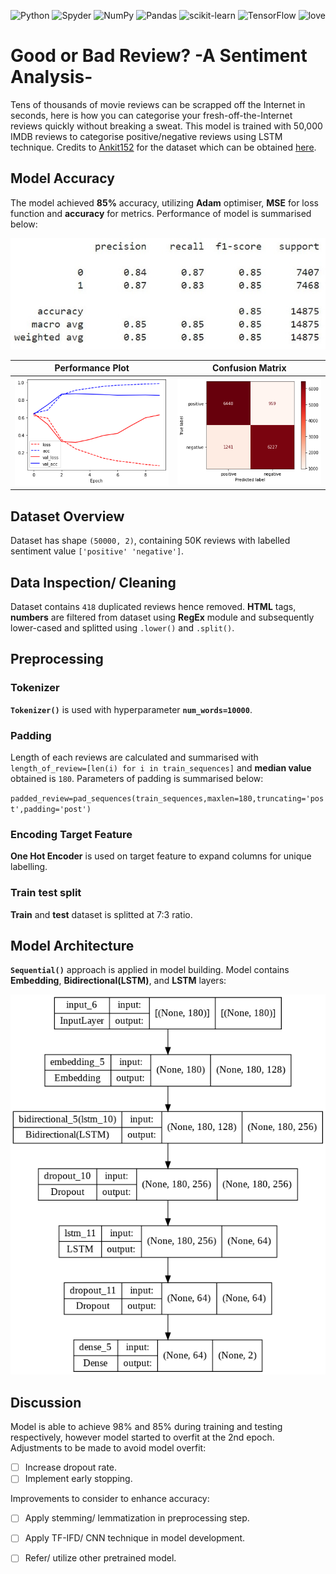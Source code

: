 ![Python](https://img.shields.io/badge/python-3670A0?style=for-the-badge&logo=python&logoColor=ffdd54)
![Spyder](https://img.shields.io/badge/Spyder-838485?style=for-the-badge&logo=spyder%20ide&logoColor=maroon)
![NumPy](https://img.shields.io/badge/numpy-%23013243.svg?style=for-the-badge&logo=numpy&logoColor=white)
![Pandas](https://img.shields.io/badge/pandas-%23150458.svg?style=for-the-badge&logo=pandas&logoColor=white)
![scikit-learn](https://img.shields.io/badge/scikit--learn-%23F7931E.svg?style=for-the-badge&logo=scikit-learn&logoColor=white)
![TensorFlow](https://img.shields.io/badge/TensorFlow-%23FF6F00.svg?style=for-the-badge&logo=TensorFlow&logoColor=white)
<a><img alt='love' src="http://ForTheBadge.com/images/badges/built-with-love.svg"></a>

# Good or Bad Review? -A Sentiment Analysis-
Tens of thousands of movie reviews can be scrapped off the Internet in seconds, here is how you can categorise your fresh-off-the-Internet reviews quickly without breaking a sweat. This model is trained with 50,000 IMDB reviews to categorise positive/negative reviews using LSTM technique. Credits to [Ankit152](https://github.com/Ankit152) for the dataset which can be obtained [here](https://github.com/Ankit152/IMDB-sentiment-analysis).

## Model Accuracy
The model achieved **85%** accuracy, utilizing **Adam** optimiser, **MSE** for loss function and **accuracy** for metrics. Performance of model is summarised below:

![model_cm](Static/classification_report.jpg)

| Performance Plot | Confusion Matrix |
| ----------- | ----------- |
| ![model_val_plot](Static/loss_acc_plot.png) | ![model_cm](Static/confusion_matrix.png) |

## Dataset Overview
Dataset has shape `(50000, 2)`, containing 50K reviews with labelled sentiment value `['positive' 'negative']`.

## Data Inspection/ Cleaning
Dataset contains `418` duplicated reviews hence removed. 
**HTML** tags, **numbers** are filtered from dataset using **RegEx** module and subsequently lower-cased and splitted using `.lower()` and `.split()`. 

## Preprocessing
### Tokenizer
**`Tokenizer()`** is used with hyperparameter **`num_words=10000`**.

### Padding
Length of each reviews are calculated and summarised with `length_of_review=[len(i) for i in train_sequences]` and **median value** obtained is `180`.
Parameters of padding is summarised below:

`padded_review=pad_sequences(train_sequences,maxlen=180,truncating='post',padding='post')`

### Encoding Target Feature
**One Hot Encoder** is used on target feature to expand columns for unique labelling.

### Train test split
**Train** and **test** dataset is splitted at 7:3 ratio.

## Model Architecture
**`Sequential()`** approach is applied in model building. Model contains **Embedding**, **Bidirectional(LSTM)**, and **LSTM** layers:

![model_architecture](Static/model.png)

## Discussion
Model is able to achieve 98% and 85% during training and testing respectively, however model started to overfit at the 2nd epoch. 
Adjustments to be made to avoid model overfit:
- [ ] Increase dropout rate.
- [ ] Implement early stopping.

Improvements to consider to enhance accuracy:

- [ ] Apply stemming/ lemmatization in preprocessing step.
- [ ] Apply TF-IFD/ CNN technique in model development.
- [ ] Refer/ utilize other pretrained model.

